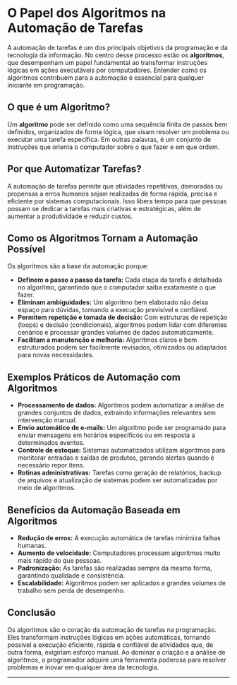 
# O Papel dos Algoritmos na Automação de Tarefas

A automação de tarefas é um dos principais objetivos da programação e da tecnologia da informação. No centro desse processo estão os **algoritmos**, que desempenham um papel fundamental ao transformar instruções lógicas em ações executáveis por computadores. Entender como os algoritmos contribuem para a automação é essencial para qualquer iniciante em programação.

## O que é um Algoritmo?

Um **algoritmo** pode ser definido como uma sequência finita de passos bem definidos, organizados de forma lógica, que visam resolver um problema ou executar uma tarefa específica. Em outras palavras, é um conjunto de instruções que orienta o computador sobre o que fazer e em que ordem.

## Por que Automatizar Tarefas?

A automação de tarefas permite que atividades repetitivas, demoradas ou propensas a erros humanos sejam realizadas de forma rápida, precisa e eficiente por sistemas computacionais. Isso libera tempo para que pessoas possam se dedicar a tarefas mais criativas e estratégicas, além de aumentar a produtividade e reduzir custos.

## Como os Algoritmos Tornam a Automação Possível

Os algoritmos são a base da automação porque:

- **Definem o passo a passo da tarefa:** Cada etapa da tarefa é detalhada no algoritmo, garantindo que o computador saiba exatamente o que fazer.
- **Eliminam ambiguidades:** Um algoritmo bem elaborado não deixa espaço para dúvidas, tornando a execução previsível e confiável.
- **Permitem repetição e tomada de decisão:** Com estruturas de repetição (loops) e decisão (condicionais), algoritmos podem lidar com diferentes cenários e processar grandes volumes de dados automaticamente.
- **Facilitam a manutenção e melhoria:** Algoritmos claros e bem estruturados podem ser facilmente revisados, otimizados ou adaptados para novas necessidades.

## Exemplos Práticos de Automação com Algoritmos

- **Processamento de dados:** Algoritmos podem automatizar a análise de grandes conjuntos de dados, extraindo informações relevantes sem intervenção manual.
- **Envio automático de e-mails:** Um algoritmo pode ser programado para enviar mensagens em horários específicos ou em resposta a determinados eventos.
- **Controle de estoque:** Sistemas automatizados utilizam algoritmos para monitorar entradas e saídas de produtos, gerando alertas quando é necessário repor itens.
- **Rotinas administrativas:** Tarefas como geração de relatórios, backup de arquivos e atualização de sistemas podem ser automatizadas por meio de algoritmos.

## Benefícios da Automação Baseada em Algoritmos

- **Redução de erros:** A execução automática de tarefas minimiza falhas humanas.
- **Aumento de velocidade:** Computadores processam algoritmos muito mais rápido do que pessoas.
- **Padronização:** As tarefas são realizadas sempre da mesma forma, garantindo qualidade e consistência.
- **Escalabilidade:** Algoritmos podem ser aplicados a grandes volumes de trabalho sem perda de desempenho.

## Conclusão

Os algoritmos são o coração da automação de tarefas na programação. Eles transformam instruções lógicas em ações automáticas, tornando possível a execução eficiente, rápida e confiável de atividades que, de outra forma, exigiriam esforço manual. Ao dominar a criação e a análise de algoritmos, o programador adquire uma ferramenta poderosa para resolver problemas e inovar em qualquer área da tecnologia.

---
```